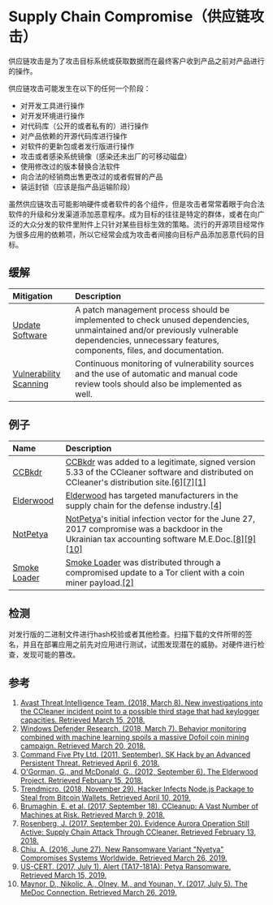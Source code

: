 # Supply Chain Compromise（供应链攻击）

供应链攻击是为了攻击目标系统或获取数据而在最终客户收到产品之前对产品进行的操作。

供应链攻击可能发生在以下的任何一个阶段：

* 对开发工具进行操作
* 对开发环境进行操作
* 对代码库（公开的或者私有的）进行操作
* 对产品依赖的开源代码库进行操作
* 对软件的更新包或者发行版进行操作
* 攻击或者感染系统镜像（感染还未出厂的可移动磁盘）
* 使用修改过的版本替换合法软件
* 向合法的经销商出售更改过的或者假冒的产品
* 装运封锁（应该是指产品运输阶段）

虽然供应链攻击可能影响硬件或者软件的各个组件，但是攻击者常常着眼于向合法软件的升级和分发渠道添加恶意程序。成为目标的往往是特定的群体，或者在向广泛的大众分发的软件里附件上只针对某些目标生效的策略。流行的开源项目经常作为很多应用的依赖项，所以它经常会成为攻击者间接向目标产品添加恶意代码的目标。

## 缓解

| Mitigation | Description |
| :--- | :--- |
| [Update Software](https://attack.mitre.org/mitigations/M1051) | A patch management process should be implemented to check unused dependencies, unmaintained and/or previously vulnerable dependencies, unnecessary features, components, files, and documentation. |
| [Vulnerability Scanning](https://attack.mitre.org/mitigations/M1016) | Continuous monitoring of vulnerability sources and the use of automatic and manual code review tools should also be implemented as well. |

## 例子

| Name | Description |
| :--- | :--- |
| [CCBkdr](https://attack.mitre.org/software/S0222) | [CCBkdr](https://attack.mitre.org/software/S0222) was added to a legitimate, signed version 5.33 of the CCleaner software and distributed on CCleaner's distribution site.[\[6\]](http://blog.talosintelligence.com/2017/09/avast-distributes-malware.html)[\[7\]](http://www.intezer.com/evidence-aurora-operation-still-active-supply-chain-attack-through-ccleaner/)[\[1\]](https://blog.avast.com/new-investigations-in-ccleaner-incident-point-to-a-possible-third-stage-that-had-keylogger-capacities) |
| [Elderwood](https://attack.mitre.org/groups/G0066) | [Elderwood](https://attack.mitre.org/groups/G0066) has targeted manufacturers in the supply chain for the defense industry.[\[4\]](http://www.symantec.com/content/en/us/enterprise/media/security_response/whitepapers/the-elderwood-project.pdf) |
| [NotPetya](https://attack.mitre.org/software/S0368) | [NotPetya](https://attack.mitre.org/software/S0368)'s initial infection vector for the June 27, 2017 compromise was a backdoor in the Ukrainian tax accounting software M.E.Doc.[\[8\]](https://blog.talosintelligence.com/2017/06/worldwide-ransomware-variant.html)[\[9\]](https://www.us-cert.gov/ncas/alerts/TA17-181A)[\[10\]](https://blog.talosintelligence.com/2017/07/the-medoc-connection.html) |
| [Smoke Loader](https://attack.mitre.org/software/S0226) | [Smoke Loader](https://attack.mitre.org/software/S0226) was distributed through a compromised update to a Tor client with a coin miner payload.[\[2\]](https://cloudblogs.microsoft.com/microsoftsecure/2018/03/07/behavior-monitoring-combined-with-machine-learning-spoils-a-massive-dofoil-coin-mining-campaign/) |

## 检测

对发行版的二进制文件进行hash校验或者其他检查。扫描下载的文件所带的签名，并且在部署应用之前先对应用进行测试，试图发现潜在的威胁。对硬件进行检查，发现可能的篡改。

## 参考

1. [Avast Threat Intelligence Team. \(2018, March 8\). New investigations into the CCleaner incident point to a possible third stage that had keylogger capacities. Retrieved March 15, 2018.](https://blog.avast.com/new-investigations-in-ccleaner-incident-point-to-a-possible-third-stage-that-had-keylogger-capacities)
2. [Windows Defender Research. \(2018, March 7\). Behavior monitoring combined with machine learning spoils a massive Dofoil coin mining campaign. Retrieved March 20, 2018.](https://cloudblogs.microsoft.com/microsoftsecure/2018/03/07/behavior-monitoring-combined-with-machine-learning-spoils-a-massive-dofoil-coin-mining-campaign/)
3. [Command Five Pty Ltd. \(2011, September\). SK Hack by an Advanced Persistent Threat. Retrieved April 6, 2018.](https://www.commandfive.com/papers/C5_APT_SKHack.pdf)
4. [O'Gorman, G., and McDonald, G.. \(2012, September 6\). The Elderwood Project. Retrieved February 15, 2018.](http://www.symantec.com/content/en/us/enterprise/media/security_response/whitepapers/the-elderwood-project.pdf)
5. [Trendmicro. \(2018, November 29\). Hacker Infects Node.js Package to Steal from Bitcoin Wallets. Retrieved April 10, 2019.](https://www.trendmicro.com/vinfo/dk/security/news/cybercrime-and-digital-threats/hacker-infects-node-js-package-to-steal-from-bitcoin-wallets)
6. [Brumaghin, E. et al. \(2017, September 18\). CCleanup: A Vast Number of Machines at Risk. Retrieved March 9, 2018.](http://blog.talosintelligence.com/2017/09/avast-distributes-malware.html)
7. [Rosenberg, J. \(2017, September 20\). Evidence Aurora Operation Still Active: Supply Chain Attack Through CCleaner. Retrieved February 13, 2018.](http://www.intezer.com/evidence-aurora-operation-still-active-supply-chain-attack-through-ccleaner/)
8. [Chiu, A. \(2016, June 27\). New Ransomware Variant "Nyetya" Compromises Systems Worldwide. Retrieved March 26, 2019.](https://blog.talosintelligence.com/2017/06/worldwide-ransomware-variant.html)
9. [US-CERT. \(2017, July 1\). Alert \(TA17-181A\): Petya Ransomware. Retrieved March 15, 2019.](https://www.us-cert.gov/ncas/alerts/TA17-181A)
10. [Maynor, D., Nikolic, A., Olney, M., and Younan, Y. \(2017, July 5\). The MeDoc Connection. Retrieved March 26, 2019.](https://blog.talosintelligence.com/2017/07/the-medoc-connection.html)


